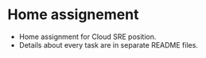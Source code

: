 # Home assignement

- Home assignment for Cloud SRE position.
- Details about every task are in separate README files.
